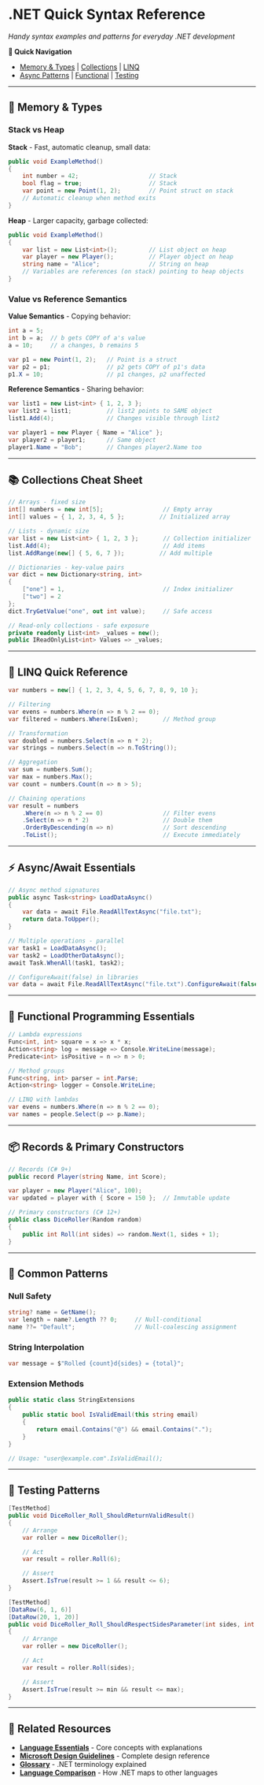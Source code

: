 # .NET Quick Syntax Reference

_Handy syntax examples and patterns for everyday .NET development_

**🎯 Quick Navigation**

- [Memory & Types](#memory--types) | [Collections](#collections-cheat-sheet) | [LINQ](#linq-quick-reference)
- [Async Patterns](#asyncawait-essentials) | [Functional](#functional-programming-essentials) | [Testing](#testing-patterns)

---

## 🧠 Memory & Types

### Stack vs Heap

**Stack** - Fast, automatic cleanup, small data:

```csharp
public void ExampleMethod()
{
    int number = 42;                    // Stack
    bool flag = true;                   // Stack
    var point = new Point(1, 2);        // Point struct on stack
    // Automatic cleanup when method exits
}
```

**Heap** - Larger capacity, garbage collected:

```csharp
public void ExampleMethod()
{
    var list = new List<int>();         // List object on heap
    var player = new Player();          // Player object on heap
    string name = "Alice";              // String on heap
    // Variables are references (on stack) pointing to heap objects
}
```

### Value vs Reference Semantics

**Value Semantics** - Copying behavior:

```csharp
int a = 5;
int b = a;  // b gets COPY of a's value
a = 10;     // a changes, b remains 5

var p1 = new Point(1, 2);   // Point is a struct
var p2 = p1;                // p2 gets COPY of p1's data
p1.X = 10;                  // p1 changes, p2 unaffected
```

**Reference Semantics** - Sharing behavior:

```csharp
var list1 = new List<int> { 1, 2, 3 };
var list2 = list1;          // list2 points to SAME object
list1.Add(4);               // Changes visible through list2

var player1 = new Player { Name = "Alice" };
var player2 = player1;      // Same object
player1.Name = "Bob";       // Changes player2.Name too
```

---

## 📚 Collections Cheat Sheet

```csharp
// Arrays - fixed size
int[] numbers = new int[5];                 // Empty array
int[] values = { 1, 2, 3, 4, 5 };          // Initialized array

// Lists - dynamic size
var list = new List<int> { 1, 2, 3 };       // Collection initializer
list.Add(4);                                // Add items
list.AddRange(new[] { 5, 6, 7 });          // Add multiple

// Dictionaries - key-value pairs
var dict = new Dictionary<string, int>
{
    ["one"] = 1,                            // Index initializer
    ["two"] = 2
};
dict.TryGetValue("one", out int value);     // Safe access

// Read-only collections - safe exposure
private readonly List<int> _values = new();
public IReadOnlyList<int> Values => _values;
```

---

## 🔄 LINQ Quick Reference

```csharp
var numbers = new[] { 1, 2, 3, 4, 5, 6, 7, 8, 9, 10 };

// Filtering
var evens = numbers.Where(n => n % 2 == 0);
var filtered = numbers.Where(IsEven);       // Method group

// Transformation
var doubled = numbers.Select(n => n * 2);
var strings = numbers.Select(n => n.ToString());

// Aggregation
var sum = numbers.Sum();
var max = numbers.Max();
var count = numbers.Count(n => n > 5);

// Chaining operations
var result = numbers
    .Where(n => n % 2 == 0)                 // Filter evens
    .Select(n => n * 2)                     // Double them
    .OrderByDescending(n => n)              // Sort descending
    .ToList();                              // Execute immediately
```

---

## ⚡ Async/Await Essentials

```csharp
// Async method signatures
public async Task<string> LoadDataAsync()
{
    var data = await File.ReadAllTextAsync("file.txt");
    return data.ToUpper();
}

// Multiple operations - parallel
var task1 = LoadDataAsync();
var task2 = LoadOtherDataAsync();
await Task.WhenAll(task1, task2);

// ConfigureAwait(false) in libraries
var data = await File.ReadAllTextAsync("file.txt").ConfigureAwait(false);
```

---

## 🎯 Functional Programming Essentials

```csharp
// Lambda expressions
Func<int, int> square = x => x * x;
Action<string> log = message => Console.WriteLine(message);
Predicate<int> isPositive = n => n > 0;

// Method groups
Func<string, int> parser = int.Parse;
Action<string> logger = Console.WriteLine;

// LINQ with lambdas
var evens = numbers.Where(n => n % 2 == 0);
var names = people.Select(p => p.Name);
```

---

## 📦 Records & Primary Constructors

```csharp
// Records (C# 9+)
public record Player(string Name, int Score);

var player = new Player("Alice", 100);
var updated = player with { Score = 150 };  // Immutable update

// Primary constructors (C# 12+)
public class DiceRoller(Random random)
{
    public int Roll(int sides) => random.Next(1, sides + 1);
}
```

---

## 🔧 Common Patterns

### Null Safety

```csharp
string? name = GetName();
var length = name?.Length ?? 0;     // Null-conditional
name ??= "Default";                 // Null-coalescing assignment
```

### String Interpolation

```csharp
var message = $"Rolled {count}d{sides} = {total}";
```

### Extension Methods

```csharp
public static class StringExtensions
{
    public static bool IsValidEmail(this string email)
    {
        return email.Contains("@") && email.Contains(".");
    }
}

// Usage: "user@example.com".IsValidEmail();
```

---

## 🧪 Testing Patterns

```csharp
[TestMethod]
public void DiceRoller_Roll_ShouldReturnValidResult()
{
    // Arrange
    var roller = new DiceRoller();

    // Act
    var result = roller.Roll(6);

    // Assert
    Assert.IsTrue(result >= 1 && result <= 6);
}

[TestMethod]
[DataRow(6, 1, 6)]
[DataRow(20, 1, 20)]
public void DiceRoller_Roll_ShouldRespectSidesParameter(int sides, int min, int max)
{
    // Arrange
    var roller = new DiceRoller();

    // Act
    var result = roller.Roll(sides);

    // Assert
    Assert.IsTrue(result >= min && result <= max);
}
```

---

## 🔗 Related Resources

- **[Language Essentials](../language-essentials.md)** - Core concepts with explanations
- **[Microsoft Design Guidelines](../microsoft-design-guidelines.md)** - Complete design reference
- **[Glossary](glossary.md)** - .NET terminology explained
- **[Language Comparison](language-comparison.md)** - How .NET maps to other languages
